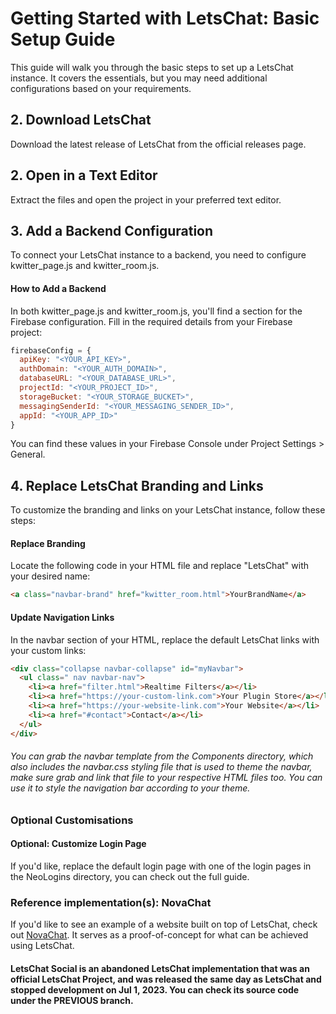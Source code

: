 # Getting Started with LetsChat: Basic Setup Guide
This guide will walk you through the basic steps to set up a LetsChat instance. It covers the essentials, but you may need additional configurations based on your requirements.

## 2. Download LetsChat
Download the latest release of LetsChat from the official releases page.

## 2. Open in a Text Editor
Extract the files and open the project in your preferred text editor.

## 3. Add a Backend Configuration
To connect your LetsChat instance to a backend, you need to configure kwitter_page.js and kwitter_room.js.

#### How to Add a Backend
In both kwitter_page.js and kwitter_room.js, you'll find a section for the Firebase configuration. Fill in the required details from your Firebase project:

```JavaScript
firebaseConfig = {
  apiKey: "<YOUR_API_KEY>",
  authDomain: "<YOUR_AUTH_DOMAIN>",
  databaseURL: "<YOUR_DATABASE_URL>",
  projectId: "<YOUR_PROJECT_ID>",
  storageBucket: "<YOUR_STORAGE_BUCKET>",
  messagingSenderId: "<YOUR_MESSAGING_SENDER_ID>",
  appId: "<YOUR_APP_ID>"
}
```
You can find these values in your Firebase Console under Project Settings > General.

## 4. Replace LetsChat Branding and Links
To customize the branding and links on your LetsChat instance, follow these steps:

#### Replace Branding
Locate the following code in your HTML file and replace "LetsChat" with your desired name:

```HTML
<a class="navbar-brand" href="kwitter_room.html">YourBrandName</a>
```

#### Update Navigation Links

In the navbar section of your HTML, replace the default LetsChat links with your custom links:

```HTML
<div class="collapse navbar-collapse" id="myNavbar">
  <ul class=" nav navbar-nav">
    <li><a href="filter.html">Realtime Filters</a></li>
    <li><a href="https://your-custom-link.com">Your Plugin Store</a></li>
    <li><a href="https://your-website-link.com">Your Website</a></li>
    <li><a href="#contact">Contact</a></li>
  </ul>
</div>
```

###### You can grab the navbar template from the Components directory, which also includes the navbar.css styling file that is used to theme the navbar, make sure grab and link that file to your respective HTML files too. You can use it to style the navigation bar according to your theme.

### Optional Customisations

#### Optional: Customize Login Page
If you'd like, replace the default login page with one of the login pages in the NeoLogins directory, you can check out the full guide.

### Reference implementation(s): NovaChat
If you'd like to see an example of a website built on top of LetsChat, check out [NovaChat](https://project-letschat.github.io/NovaChat/index.html). It serves as a proof-of-concept for what can be achieved using LetsChat.

#### LetsChat Social is an abandoned LetsChat implementation that was an official LetsChat Project, and was released the same day as LetsChat and stopped development on Jul 1, 2023. You can check its source code under the PREVIOUS branch.